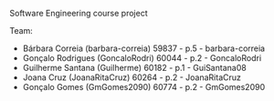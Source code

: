 Software Engineering course project

Team:
- Bárbara Correia (barbara-correia) 59837 - p.5 - barbara-correia
- Gonçalo Rodrigues (GoncaloRodri) 60044 - p.2 - GoncaloRodri
- Guilherme Santana (Guilherme) 60182 - p.1 - GuiSantana08
- Joana Cruz (JoanaRitaCruz) 60264 - p.2 - JoanaRitaCruz
- Gonçalo Gomes (GmGomes2090) 60774 - p.2 - GmGomes2090
